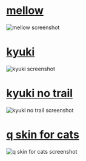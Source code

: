 # [mellow](https://cdn.discordapp.com/attachments/1059917494724337777/1059918876739113040/mellow.osk)
![mellow screenshot](https://cdn.discordapp.com/attachments/1059917494724337777/1059919147804414104/screenshot395.jpg)

# [kyuki](https://cdn.discordapp.com/attachments/1059917494724337777/1059918856954581073/kyuki.osk)
![kyuki screenshot](https://cdn.discordapp.com/attachments/1059917494724337777/1059919226422436040/screenshot390.jpg)

# [kyuki no trail](https://cdn.discordapp.com/attachments/1059917494724337777/1059921502629265438/kyuki_no_trail.osk)
![kyuki no trail screenshot](https://cdn.discordapp.com/attachments/1059917494724337777/1059921436271202435/screenshot399.jpg)

# [q skin for cats](https://cdn.discordapp.com/attachments/1059917494724337777/1059920563637862430/q_skin_for_cats.osk)
![q skin for cats screenshot](https://cdn.discordapp.com/attachments/1059917494724337777/1059920729589698570/screenshot397.jpg)

